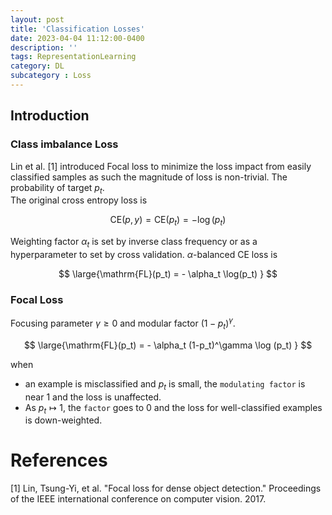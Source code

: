 ```yaml
---
layout: post
title: 'Classification Losses'
date: 2023-04-04 11:12:00-0400
description: ''
tags: RepresentationLearning
category: DL
subcategory : Loss
---
```


## Introduction






### Class imbalance Loss 




Lin et al. [1] introduced Focal loss to minimize the loss impact from easily classified samples as such the magnitude of loss is non-trivial. 
The probability of target $p_t$.  
The original cross entropy loss is 

$$
\mathrm{CE}(p,y) = \mathrm{CE}(p_t) = - \log(p_t)
$$

Weighting factor $\alpha_t$ is set by inverse class frequency or as a hyperparameter to set by cross validation. $\alpha$-balanced CE loss is 

$$
\large{\mathrm{FL}(p_t) = - \alpha_t \log(p_t)
}
$$

### Focal Loss

Focusing parameter $\gamma \ge 0$  and modular factor $(1-p_t)^\gamma$.

$$
\large{\mathrm{FL}(p_t) = - \alpha_t (1-p_t)^\gamma \log (p_t)
}
$$

when 
* an example is misclassified and $p_t$ is small, the `modulating factor` is near 1 and the loss is unaffected. 
* As $p_t \mapsto 1$, the `factor` goes to $0$ and the loss for well-classified examples is down-weighted. 



# References 


[1] Lin, Tsung-Yi, et al. "Focal loss for dense object detection." Proceedings of the IEEE international conference on computer vision. 2017.